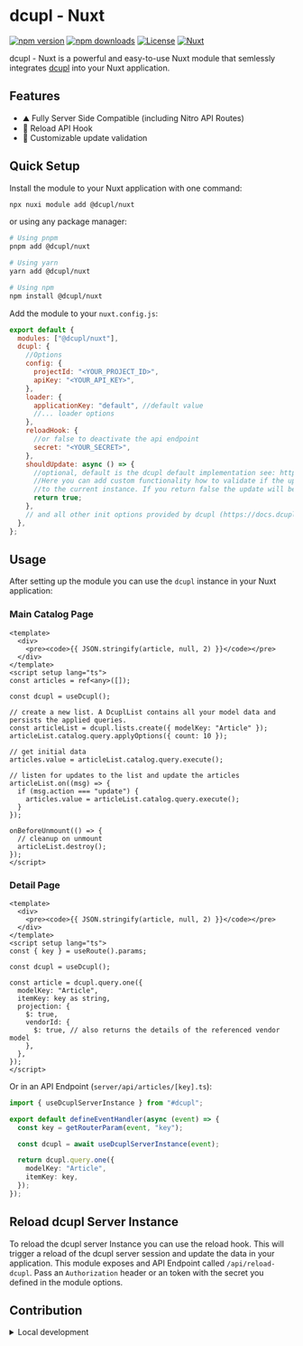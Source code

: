 <!--
Get your module up and running quickly.

Find and replace all on all files (CMD+SHIFT+F):
- Name: dcupl - Nuxt
- Package name: @dcupl/nuxt
- Description: My new Nuxt module
-->

# dcupl - Nuxt

[![npm version][npm-version-src]][npm-version-href]
[![npm downloads][npm-downloads-src]][npm-downloads-href]
[![License][license-src]][license-href]
[![Nuxt][nuxt-src]][nuxt-href]

dcupl - Nuxt is a powerful and easy-to-use Nuxt module that semlessly integrates [dcupl](https://dcupl.com) into your Nuxt application.

## Features

- ⛰ Fully Server Side Compatible (including Nitro API Routes)
- 🚠 Reload API Hook
- 🌲 Customizable update validation

## Quick Setup

Install the module to your Nuxt application with one command:

```bash
npx nuxi module add @dcupl/nuxt
```

or using any package manager:

```bash
# Using pnpm
pnpm add @dcupl/nuxt

# Using yarn
yarn add @dcupl/nuxt

# Using npm
npm install @dcupl/nuxt
```

Add the module to your `nuxt.config.js`:

```js
export default {
  modules: ["@dcupl/nuxt"],
  dcupl: {
    //Options
    config: {
      projectId: "<YOUR_PROJECT_ID>",
      apiKey: "<YOUR_API_KEY>",
    },
    loader: {
      applicationKey: "default", //default value
      //... loader options
    },
    reloadHook: {
      //or false to deactivate the api endpoint
      secret: "<YOUR_SECRET>",
    },
    shouldUpdate: async () => {
      //optional, default is the dcupl default implementation see: https://github.com/markus-gx/nuxt-dcupl/blob/main/src/dcupl/dcupl.instance.ts#L49
      //Here you can add custom functionality how to validate if the update should be applied
      //to the current instance. If you return false the update will be ignored.
      return true;
    },
    // and all other init options provided by dcupl (https://docs.dcupl.com/docs/Introduction)
  },
};
```

## Usage

After setting up the module you can use the `dcupl` instance in your Nuxt application:

### Main Catalog Page

```vue
<template>
  <div>
    <pre><code>{{ JSON.stringify(article, null, 2) }}</code></pre>
  </div>
</template>
<script setup lang="ts">
const articles = ref<any>([]);

const dcupl = useDcupl();

// create a new list. A DcuplList contains all your model data and persists the applied queries.
const articleList = dcupl.lists.create({ modelKey: "Article" });
articleList.catalog.query.applyOptions({ count: 10 });

// get initial data
articles.value = articleList.catalog.query.execute();

// listen for updates to the list and update the articles
articleList.on((msg) => {
  if (msg.action === "update") {
    articles.value = articleList.catalog.query.execute();
  }
});

onBeforeUnmount(() => {
  // cleanup on unmount
  articleList.destroy();
});
</script>
```

### Detail Page

```vue
<template>
  <div>
    <pre><code>{{ JSON.stringify(article, null, 2) }}</code></pre>
  </div>
</template>
<script setup lang="ts">
const { key } = useRoute().params;

const dcupl = useDcupl();

const article = dcupl.query.one({
  modelKey: "Article",
  itemKey: key as string,
  projection: {
    $: true,
    vendorId: {
      $: true, // also returns the details of the referenced vendor model
    },
  },
});
</script>
```

Or in an API Endpoint (`server/api/articles/[key].ts`):

```ts
import { useDcuplServerInstance } from "#dcupl";

export default defineEventHandler(async (event) => {
  const key = getRouterParam(event, "key");

  const dcupl = await useDcuplServerInstance(event);

  return dcupl.query.one({
    modelKey: "Article",
    itemKey: key,
  });
});
```

## Reload dcupl Server Instance

To reload the dcupl server Instance you can use the reload hook. This will trigger a reload of the dcupl server session and update the data in your application.
This module exposes and API Endpoint called `/api/reload-dcupl`.
Pass an `Authorization` header or an token with the secret you defined in the module options.

## Contribution

<details>
  <summary>Local development</summary>
  
  ```bash
  # Install dependencies
  npm install
  
  # Generate type stubs
  npm run dev:prepare
  
  # Develop with the playground
  npm run dev
  
  # Build the playground
  npm run dev:build
  
  # Run ESLint
  npm run lint
  
  # Run Vitest
  npm run test
  npm run test:watch
  
  # Release new version
  npm run release
  ```

</details>

<!-- Badges -->

[npm-version-src]: https://img.shields.io/npm/v/@nuxtjs/dcupl/latest.svg?style=flat&colorA=020420&colorB=00DC82
[npm-version-href]: https://npmjs.com/package/@nuxtjs/dcupl
[npm-downloads-src]: https://img.shields.io/npm/dm/@nuxtjs/dcupl.svg?style=flat&colorA=020420&colorB=00DC82
[npm-downloads-href]: https://npm.chart.dev/@nuxtjs/dcupl
[license-src]: https://img.shields.io/npm/l/@nuxtjs/dcupl.svg?style=flat&colorA=020420&colorB=00DC82
[license-href]: https://npmjs.com/package/@nuxtjs/dcupl
[nuxt-src]: https://img.shields.io/badge/Nuxt-020420?logo=nuxt.js
[nuxt-href]: https://nuxt.com
